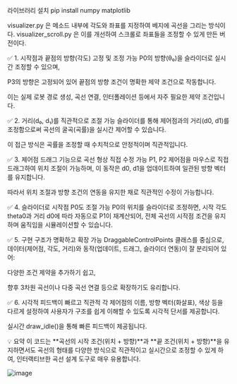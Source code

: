 라이브러리 설치
pip install numpy matplotlib

visualizer.py 은 메소드 내부에 각도와 좌표를 지정하여 베지에 곡선을 그리는 방식이다.
visualizer_scroll.py 은 이를 개선하여 스크롤로 좌표들을 조정할 수 있게 만든 버전이다.

✅ 1. 시작점과 끝점의 방향(각도) 고정 및 조정 가능
P0의 방향(θ₀)을 슬라이더로 실시간 조정할 수 있으며,

P3의 방향은 고정되어 있어 끝점의 방향 조건이 명확한 제약 조건으로 작동합니다.

이는 실제 로봇 경로 생성, 곡선 연결, 인터폴레이션 등에서 자주 필요한 제약 조건입니다.

✅ 2. 거리(d₀, d₁)를 직관적으로 조절 가능
슬라이더를 통해 제어점과의 거리(d0, d1)를 조정함으로써 곡선의 굴곡(곡률)을 실시간 제어할 수 있습니다.

이 접근 방식은 곡률을 조정할 때 수치적으로 안정적이며 직관적입니다.

✅ 3. 제어점 드래그 기능으로 곡선 형상 직접 수정 가능
P1, P2 제어점을 마우스로 직접 드래그하여 위치 조절이 가능하며, 이 동작은 d0, d1을 업데이트하여 일관된 방향 벡터를 유지합니다.

따라서 위치 조절과 방향 조건의 연동을 유지한 채로 직관적인 수정이 가능합니다.

✅ 4. 슬라이더로 시작점 P0도 조절 가능
P0의 위치를 슬라이더로 조정하면, 시작 각도 theta0과 거리 d0에 따라 자동으로 P1이 재계산되어, 전체 곡선의 시작점 조건을 유지하며 움직임을 시뮬레이션할 수 있습니다.

✅ 5. 구현 구조가 명확하고 확장 가능
DraggableControlPoints 클래스를 중심으로, 데이터(제어점, 각도, 거리)와 동작(업데이트, 드래그, 슬라이더 연동)이 잘 분리되어 있어:

다양한 조건 제약을 추가하기 쉽고,

향후 3차원 곡선이나 다중 곡선 연결 등으로 확장하기도 유리합니다.

✅ 6. 시각적 피드백이 빠르고 직관적
각 제어점의 이름, 방향 벡터(화살표), 색상 등을 다르게 설정하여 사용자가 구조를 쉽게 이해할 수 있도록 시각적 단서를 제공합니다.

실시간 draw_idle()을 통해 빠른 피드백이 제공됩니다.

💡 요약
이 코드는 **곡선의 시작 조건(위치 + 방향)**과 **끝 조건(위치 + 방향)**을 유지하면서도 곡선의 형태를 다양한 방식으로 직관적이고 실시간으로 조정할 수 있게 하여, 인터랙티브한 곡선 설계 도구로 매우 유용합니다.

![image](https://github.com/user-attachments/assets/c4ee03e4-7cea-4060-82d7-166c463a0971)
